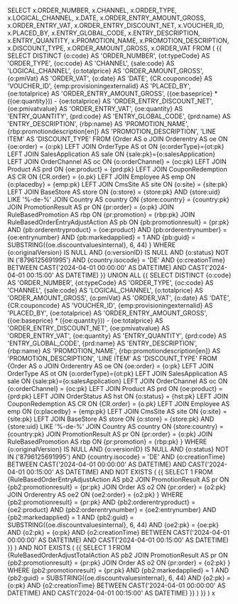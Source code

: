 SELECT
       x.ORDER_NUMBER,
       x.CHANNEL,
       x.ORDER_TYPE,
       x.LOGICAL_CHANNEL,
       x.DATE,
       x.ORDER_ENTRY_AMOUNT_GROSS,
       x.ORDER_ENTRY_VAT,
       x.ORDER_ENTRY_DISCOUNT_NET,
       x.VOUCHER_ID,
       x.PLACED_BY,
       x.ENTRY_GLOBAL_CODE,
       x.ENTRY_DESCRIPTION,
       x.ENTRY_QUANTITY,
       x.PROMOTION_NAME,
       x.PROMOTION_DESCRIPTION,
       x.DISCOUNT_TYPE,
       x.ORDER_AMOUNT_GROSS,
       x.ORDER_VAT
FROM (
    {{
    SELECT DISTINCT
          {o:code} AS 'ORDER_NUMBER',
          {ot:typeCode} AS 'ORDER_TYPE',
          {oc:code} AS 'CHANNEL',
          {sale:code} AS 'LOGICAL_CHANNEL',
          {o:totalprice} AS 'ORDER_AMOUNT_GROSS',
          {o:pmiVat} AS 'ORDER_VAT',
          {o:date} AS 'DATE',
          {CR.couponcode} AS 'VOUCHER_ID',
          {emp:provisioningexternalid} AS 'PLACED_BY',
          {oe:totalprice} AS 'ORDER_ENTRY_AMOUNT_GROSS',
          ({oe:baseprice} * ({oe:quantity})) - {oe:totalprice} AS 'ORDER_ENTRY_DISCOUNT_NET',
          {oe:pmivatvalue} AS 'ORDER_ENTRY_VAT',
          {oe:quantity} AS 'ENTRY_QUANTITY',
          {prd:code} AS 'ENTRY_GLOBAL_CODE',
          {prd:name} AS 'ENTRY_DESCRIPTION',
          {rbp:name} AS 'PROMOTION_NAME',
          {rbp:promotiondescription[en]} AS 'PROMOTION_DESCRIPTION',
          'LINE ITEM' AS 'DISCOUNT_TYPE'
    FROM {Order AS o
        JOIN Orderentry AS oe ON {oe:order} = {o:pk}
        LEFT JOIN OrderType AS ot ON {o:orderType}={ot:pk}
        LEFT JOIN SalesApplication AS sale ON {sale:pk}={o:salesApplication}
        LEFT JOIN OrderChannel AS oc ON {o:orderChannel} = {oc:pk}
        LEFT JOIN Product AS prd ON {oe:product} = {prd:pk}
        LEFT JOIN CouponRedemption AS CR ON {CR.order} = {o.pk}
        LEFT JOIN Employee AS emp ON {o:placedby} = {emp:pk}
        LEFT JOIN CmsSite AS site ON {o:site} = {site:pk}
        LEFT JOIN BaseStore AS store ON {o:store} = {store:pk} AND {store:uid} LIKE '%-de-%'
        JOIN Country AS country ON {store:country} = {country:pk}
        JOIN PromotionResult AS pr ON {pr:order} = {o:pk}
        JOIN RuleBasedPromotion AS rbp ON {pr:promotion} = {rbp:pk}
        JOIN RuleBasedOrderEntryAdjustAction AS pb ON {pb:promotionresult} = {pr:pk}
            AND {pb:orderentryproduct} = {oe:product}
            AND {pb:orderentrynumber} = {oe:entrynumber}
            AND {pb:markedapplied} = 1
            AND {pb:guid} = SUBSTRING({oe.discountvaluesinternal}, 6, 44)
    }
    WHERE {o:originalVersion} IS NULL
    AND {o:versionID} IS NULL
    AND {o:status} NOT IN ('8796125691995')
    AND {country.isocode} = 'DE'
    AND {o:creationTime} BETWEEN CAST('2024-04-01 00:00:00' AS DATETIME) AND CAST('2024-04-01 00:15:00' AS DATETIME)
    }}
    UNION ALL
    {{
    SELECT DISTINCT
          {o:code} AS 'ORDER_NUMBER',
          {ot:typeCode} AS 'ORDER_TYPE',
          {oc:code} AS 'CHANNEL',
          {sale:code} AS 'LOGICAL_CHANNEL',
          {o:totalprice} AS 'ORDER_AMOUNT_GROSS',
          {o:pmiVat} AS 'ORDER_VAT',
          {o:date} AS 'DATE',
          {CR.couponcode} AS 'VOUCHER_ID',
          {emp:provisioningexternalid} AS 'PLACED_BY',
          {oe:totalprice} AS 'ORDER_ENTRY_AMOUNT_GROSS',
          ({oe:baseprice} * ({oe:quantity})) - {oe:totalprice} AS 'ORDER_ENTRY_DISCOUNT_NET',
          {oe:pmivatvalue} AS 'ORDER_ENTRY_VAT',
          {oe:quantity} AS 'ENTRY_QUANTITY',
          {prd:code} AS 'ENTRY_GLOBAL_CODE',
          {prd:name} AS 'ENTRY_DESCRIPTION',
          {rbp:name} AS 'PROMOTION_NAME',
          {rbp:promotiondescription[en]} AS 'PROMOTION_DESCRIPTION',
          'LINE ITEM' AS 'DISCOUNT_TYPE'
    FROM {Order AS o
        JOIN Orderentry AS oe ON {oe:order} = {o:pk}
        LEFT JOIN OrderType AS ot ON {o:orderType}={ot:pk}
        LEFT JOIN SalesApplication AS sale ON {sale:pk}={o:salesApplication}
        LEFT JOIN OrderChannel AS oc ON {o:orderChannel} = {oc:pk}
        LEFT JOIN Product AS prd ON {oe:product} = {prd:pk}
        LEFT JOIN OrderStatus AS hst ON {o:status} = {hst:pk}
        LEFT JOIN CouponRedemption AS CR ON {CR.order} = {o.pk}
        LEFT JOIN Employee AS emp ON {o:placedby} = {emp:pk}
        LEFT JOIN CmsSite AS site ON {o:site} = {site:pk}
        LEFT JOIN BaseStore AS store ON {o:store} = {store:pk} AND {store:uid} LIKE '%-de-%'
        JOIN Country AS country ON {store:country} = {country:pk}
        JOIN PromotionResult AS pr ON {pr:order} = {o:pk}
        JOIN RuleBasedPromotion AS rbp ON {pr:promotion} = {rbp:pk}
    }
    WHERE {o:originalVersion} IS NULL
    AND {o:versionID} IS NULL
    AND {o:status} NOT IN ('8796125691995')
    AND {country.isocode} = 'DE'
    AND {o:creationTime} BETWEEN CAST('2024-04-01 00:00:00' AS DATETIME) AND CAST('2024-04-01 00:15:00' AS DATETIME)
    AND NOT EXISTS (
        {{
            SELECT 1
            FROM {RuleBasedOrderEntryAdjustAction AS pb2
                  JOIN PromotionResult AS pr ON {pb2:promotionresult} = {pr:pk}
                  JOIN Order AS o2 ON {pr:order} = {o2:pk}
                  JOIN Orderentry AS oe2 ON {oe2:order} = {o2:pk}
            }
            WHERE {pb2:promotionresult} = {pr:pk}
              AND {pb2:orderentryproduct} = {oe2:product}
              AND {pb2:orderentrynumber} = {oe2:entrynumber}
              AND {pb2:markedapplied} = 1
              AND {pb2:guid} = SUBSTRING({oe.discountvaluesinternal}, 6, 44)
              AND {oe2:pk} = {oe:pk}
              AND {o2:pk} = {o:pk}
              AND {o2:creationTime} BETWEEN CAST('2024-04-01 00:00:00' AS DATETIME) AND CAST('2024-04-01 00:15:00' AS DATETIME)
        }}
    )
    AND NOT EXISTS (
        {{
            SELECT 1
            FROM {RuleBasedOrderAdjustTotalAction AS pb2
                  JOIN PromotionResult AS pr ON {pb2:promotionresult} = {pr:pk}
                  JOIN Order AS o2 ON {pr:order} = {o2:pk}
            }
            WHERE {pb2:promotionresult} = {pr:pk}
              AND {pb2:markedapplied} = 1
              AND {pb2:guid} = SUBSTRING({oe.discountvaluesinternal}, 6, 44)
              AND {o2:pk} = {o:pk}
              AND {o2:creationTime} BETWEEN CAST('2024-04-01 00:00:00' AS DATETIME) AND CAST('2024-04-01 00:15:00' AS DATETIME)
        }}
    )
    }}
) x
